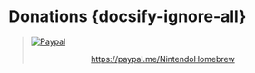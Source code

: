 # Donations {docsify-ignore-all}

> [![Paypal](/docs/assets/img/paypal_white.png#center)](https://paypal.me/NintendoHomebrew) <embed>
    <center>
        <a href="https://paypal.me/NintendoHomebrew" target="_blank">https://paypal.me/NintendoHomebrew</a>
    </center>
</embed>

